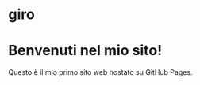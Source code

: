# giro
<!DOCTYPE html>
<html lang="it">
<head>
    <meta charset="UTF-8">
    <meta name="viewport" content="width=device-width, initial-scale=1.0">
    <title>Il Mio Primo Sito</title>
</head>
<body>
    <h1>Benvenuti nel mio sito!</h1>
    <p>Questo è il mio primo sito web hostato su GitHub Pages.</p>
</body>
</html>

